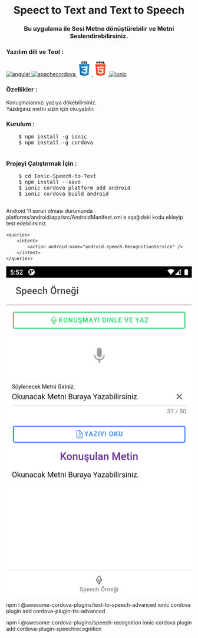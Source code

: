 <h1 align="center">Speect to Text and Text to Speech</h1>
<h3 align="center">Bu uygulama ile Sesi Metne dönüştürebilir ve Metni Seslendirebilirsiniz.</h3>

<h3 align="left">Yazılım dili ve Tool :</h3>
<p align="left"> <a href="https://angular.io" target="_blank" rel="noreferrer"> <img src="https://angular.io/assets/images/logos/angular/angular.svg" alt="angular" width="40" height="40"/> </a> <a href="https://cordova.apache.org/" target="_blank" rel="noreferrer"> <img src="https://www.vectorlogo.zone/logos/apache_cordova/apache_cordova-icon.svg" alt="apachecordova" width="40" height="40"/> </a> <a href="https://www.w3schools.com/css/" target="_blank" rel="noreferrer"> <img src="https://raw.githubusercontent.com/devicons/devicon/master/icons/css3/css3-original-wordmark.svg" alt="css3" width="40" height="40"/> </a> <a href="https://www.w3.org/html/" target="_blank" rel="noreferrer"> <img src="https://raw.githubusercontent.com/devicons/devicon/master/icons/html5/html5-original-wordmark.svg" alt="html5" width="40" height="40"/> </a> <a href="https://ionicframework.com" target="_blank" rel="noreferrer"> <img src="https://upload.wikimedia.org/wikipedia/commons/d/d1/Ionic_Logo.svg" alt="ionic" width="40" height="40"/> </a> </p>

<h3 align="left">Özellikler :</h3>
Konuşmalarınızı yazıya dökebilirsiniz.
<br>
Yazdığınız metni sizin için okuyabilir.

<h3 align="left">Kurulum :</h3>

<div class="highlight highlight-source-shell notranslate position-relative overflow-auto" dir="auto">
  <pre>
    $ npm install -g ionic
    $ npm install -g cordova
  </pre>
</div>

<h3 align="left">Projeyi Çalıştırmak İçin :</h3>

<div class="highlight highlight-source-shell notranslate position-relative overflow-auto" dir="auto">
  <pre>
    $ cd Ionic-Speech-to-Text
    $ npm install --save
    $ ionic cordova platform add android
    $ ionic cordova build android
  </pre>
</div>

Android 11 sorun olması durumunda
platforms/android/app/src/AndroidManifest.xml e aşağıdaki kodu ekleyip test edebilirsiniz.

    <queries>
        <intent>
            <action android:name="android.speech.RecognitionService" />
        </intent>
    </queries>

<p dir="auto">
  <a target="_blank" rel="noopener noreferrer" href="https://github.com/rstmrst/Ionic-Speech-to-Text/blob/main/Screenshot_1682661177.png?raw=true">
    <img src="https://github.com/rstmrst/Ionic-Speech-to-Text/blob/main/Screenshot_1682661177.png?raw=true" alt="Speech To Text" style="max-width: 100%; width: 512px;
    margin: 0 auto;
    position: relative;
    display: flex;">
  </a>
</p>

npm i @awesome-cordova-plugins/text-to-speech-advanced
ionic cordova plugin add cordova-plugin-tts-advanced

npm i @awesome-cordova-plugins/speech-recognition
ionic cordova plugin add cordova-plugin-speechrecognition
